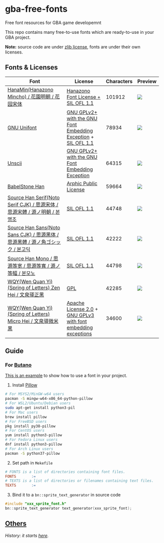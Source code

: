 # gba-free-fonts
Free font resources for GBA game developemnt

This repo contains many free-to-use fonts which are ready-to-use in your GBA project.

**Note:** source code are under [zlib license](https://github.com/laqieer/gba-free-fonts/blob/main/LICENSE), fonts are under their own licenses.

## Fonts & Licenses

|Font|License|Characters|Preview|
|---|---|---|---|
|[HanaMin(Hanazono Mincho) / 花園明朝 / 花园宋体](http://fonts.jp/hanazono/)|[Hanazono Font License + SIL OFL 1.1](https://github.com/laqieer/gba-free-fonts/blob/main/licenses/HanaMin.txt)|101912|![](https://user-images.githubusercontent.com/8841957/153871980-5ab179f1-b13c-4c08-89cb-45e28936e4aa.png)|
|[GNU Unifont](http://unifoundry.com/unifont/index.html)|[GNU GPLv2+ with the GNU Font Embedding Exception](https://github.com/laqieer/gba-free-fonts/blob/main/licenses/Unifont.1.txt) + [SIL OFL 1.1](https://github.com/laqieer/gba-free-fonts/blob/main/licenses/Unifont.2.txt)|78934|![](https://user-images.githubusercontent.com/8841957/153871992-f420e32d-caa5-4802-9d17-4850b5fa20a9.png)|
|[Unscii](http://viznut.fi/unscii/)|[GNU GPLv2+ with the GNU Font Embedding Exception](https://github.com/laqieer/gba-free-fonts/blob/main/licenses/Unscii.txt)|64315|![](https://user-images.githubusercontent.com/8841957/153871997-d65dd80c-1b46-455a-ade1-820a33b746e4.png)|
|[BabelStone Han](https://www.babelstone.co.uk/Fonts/Han.html)|[Arphic Public License](https://github.com/laqieer/gba-free-fonts/blob/main/licenses/BabelStoneHan.txt)|59664|![](https://user-images.githubusercontent.com/8841957/153872000-ef8e0ec2-92fc-45f7-a59d-e487eff816ec.png)|
|[Source Han Serif(Noto Serif CJK) / 思源宋体 / 思源宋體 / 源ノ明朝 / 본명조](https://source.typekit.com/source-han-serif/)|[SIL OFL 1.1](https://github.com/laqieer/gba-free-fonts/blob/main/licenses/SourceHanSerif.txt)|44748|![](https://user-images.githubusercontent.com/8841957/153872005-534dde41-d386-4845-b1b4-896b330821f6.png)|
|[Source Han Sans(Noto Sans CJK) / 思源黑体 / 思源黑體 / 源ノ角ゴシック / 본고딕](https://github.com/adobe-fonts/source-han-sans)|[SIL OFL 1.1](https://github.com/laqieer/gba-free-fonts/blob/main/licenses/SourceHanSans.txt)|42222|![](https://user-images.githubusercontent.com/8841957/153872007-c0a80d8c-19ab-42dd-bab4-46b29307be82.png)|
|[Source Han Mono / 思源等宽 / 思源等寬 / 源ノ等幅 / 본모노](https://github.com/adobe-fonts/source-han-mono)|[SIL OFL 1.1](https://github.com/laqieer/gba-free-fonts/blob/main/licenses/SourceHanMono.txt)|44798|![](https://user-images.githubusercontent.com/8841957/153872011-12e3255f-f428-4666-9581-d499efd4f071.png)|
|[WQY(Wen Quan Yi)(Spring of Letters) Zen Hei / 文泉驿正黑](http://wenq.org/wqy2/index.cgi?ZenHei)|[GPL](https://github.com/laqieer/gba-free-fonts/blob/main/licenses/WQYZenHei.txt)|42285|![](https://user-images.githubusercontent.com/8841957/153872014-4d8ebd89-47a8-4335-a60f-00c671688e52.png)|
|[WQY(Wen Quan Yi)(Spring of Letters) Micro Hei / 文泉驿微米黑](http://wenq.org/wqy2/index.cgi?MicroHei)|[Apache License 2.0](https://github.com/laqieer/gba-free-fonts/blob/main/licenses/WQYMicroHei.1.txt) + [GNU GPLv3 with font embedding exceptions](https://github.com/laqieer/gba-free-fonts/blob/main/licenses/WQYMicroHei.2.txt)|34600|![](https://user-images.githubusercontent.com/8841957/153872015-6bf8402f-a23a-48d1-811f-43b02146fd3f.png)|

## Guide

### For [Butano](https://github.com/GValiente/butano)

[This is an example](https://github.com/laqieer/gba-dev-best-practice/commit/01f91a3e08a6f61ec0c0b8fbb60eab62121172fc) to show how to use a font in your project.

1. Install [Pillow](https://pillow.readthedocs.io/en/stable/installation.html)
```sh
# For MSYS2/MinGW-w64 users
pacman -S mingw-w64-x86_64-python-pillow
# For WSL2/Ubuntu/Debian users
sudo apt-get install python3-pil
# For Mac users
brew install pillow
# For FreeBSD users
pkg install py38-pillow
# For CentOS users
yum install python3-pillow
# For Fedora Linux users
dnf install python3-pillow
# For Arch Linux users
pacman -S python37-pillow
```
2. Set path in `Mekefile`
```Makefile
# FONTS is a list of directories containing font files.
FONTS       :=  
# TEXTS is a list of directories or filenames containing text files.
TEXTS       :=  
```
3. Bind it to a `bn::sprite_text_generator` in source code
```C++
#include "xxx_sprite_font.h"
bn::sprite_text_generator text_generator(xxx_sprite_font);
```

## [Others](https://github.com/laqieer/gba-free-fonts/blob/main/others.md)

*History: it starts [here](https://github.com/GValiente/butano/pull/18).*
